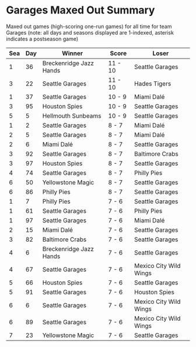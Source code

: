 # Garages Maxed Out Summary



Maxed out games (high-scoring one-run games) for all time for team Garages (note: all days and seasons displayed are 1-indexed, asterisk indicates a postseason game)


| Sea | Day | Winner | Score | Loser | 
| ------ |------ |------ |------ |------ |
| 1 | 36 | Breckenridge Jazz Hands | 11 - 10 | Seattle Garages | 
| 3 | 22 | Seattle Garages | 11 - 10 | Hades Tigers | 
| 1 | 37 | Seattle Garages | 10 - 9 | Miami Dalé | 
| 3 | 95 | Houston Spies | 10 - 9 | Seattle Garages | 
| 5 | 5 | Hellmouth Sunbeams | 10 - 9 | Seattle Garages | 
| 1 | 2 | Seattle Garages | 8 - 7 | Miami Dalé | 
| 2 | 5 | Seattle Garages | 8 - 7 | Miami Dalé | 
| 2 | 6 | Miami Dalé | 8 - 7 | Seattle Garages | 
| 3 | 92 | Seattle Garages | 8 - 7 | Baltimore Crabs | 
| 3 | 97 | Houston Spies | 8 - 7 | Seattle Garages | 
| 4 | 74 | Seattle Garages | 8 - 7 | Philly Pies | 
| 6 | 50 | Yellowstone Magic | 8 - 7 | Seattle Garages | 
| 6 | 86 | Philly Pies | 8 - 7 | Seattle Garages | 
| 1 | 7 | Philly Pies | 7 - 6 | Seattle Garages | 
| 1 | 61 | Seattle Garages | 7 - 6 | Philly Pies | 
| 1 | 97 | Seattle Garages | 7 - 6 | Miami Dalé | 
| 2 | 15 | Miami Dalé | 7 - 6 | Seattle Garages | 
| 3 | 82 | Baltimore Crabs | 7 - 6 | Seattle Garages | 
| 4 | 6 | Breckenridge Jazz Hands | 7 - 6 | Seattle Garages | 
| 4 | 67 | Seattle Garages | 7 - 6 | Mexico City Wild Wings | 
| 5 | 66 | Houston Spies | 7 - 6 | Seattle Garages | 
| 5 | 91 | Seattle Garages | 7 - 6 | Houston Spies | 
| 6 | 6 | Seattle Garages | 7 - 6 | Mexico City Wild Wings | 
| 6 | 89 | Seattle Garages | 7 - 6 | Mexico City Wild Wings | 
| 7 | 23 | Yellowstone Magic | 7 - 6 | Seattle Garages | 


